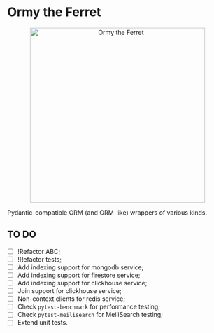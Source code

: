 # Ormy the Ferret
<!-- markdownlint-disable MD033 -->

<p align="center">
  <img src="/images/ormy_1.png" alt="Ormy the Ferret" height="400">
</p>

Pydantic-compatible ORM (and ORM-like) wrappers of various kinds.

## TO DO

- [ ] !Refactor ABC;
- [ ] !Refactor tests;
- [ ] Add indexing support for mongodb service;
- [ ] Add indexing support for firestore service;
- [ ] Add indexing support for clickhouse service;
- [ ] Join support for clickhouse service;
- [ ] Non-context clients for redis service;
- [ ] Check `pytest-benchmark` for performance testing;
- [ ] Check `pytest-meilisearch` for MeiliSearch testing;
- [ ] Extend unit tests.

